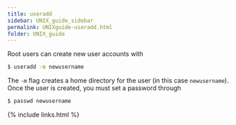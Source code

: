 ```yaml
---
title: useradd
sidebar: UNIX_guide_sidebar
permalink: UNIXguide-useradd.html
folder: UNIX_guide
---
```


<link rel="stylesheet" href="css/theme-blue.css">

Root users can create new user accounts with
```bash
$ useradd -m newusername
```
The `-m` flag creates a home directory for the user (in this case
    `newusername`).
Once the user is created, you must set a password through
```bash
$ passwd newusername
```

{% include links.html %}
